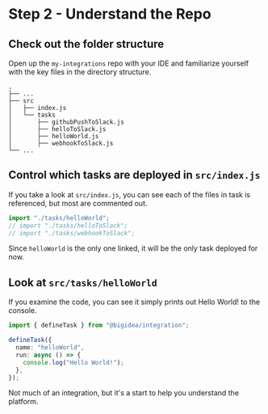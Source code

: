 # Step 2 - Understand the Repo

## Check out the folder structure

Open up the `my-integrations` repo with your IDE and familiarize yourself with the key files in the directory structure.

    .
    ├── ...
    ├── src
    │   ├── index.js
    │   └── tasks
    │       ├── githubPushToSlack.js
    │       ├── helloToSlack.js
    │       ├── helloWorld.js
    │       ├── webhookToSlack.js
    └── ...

## Control which tasks are deployed in `src/index.js`

If you take a look at `src/index.js`, you can see each of the files in task is referenced, but most are commented out.

```typescript
import "./tasks/helloWorld";
// import "./tasks/helloToSlack";
// import "./tasks/webhookToSlack";
```

Since `helloWorld` is the only one linked, it will be the only task deployed for now.

## Look at `src/tasks/helloWorld`

If you examine the code, you can see it simply prints out Hello World! to the console. 

```typescript
import { defineTask } from "@bigidea/integration";

defineTask({
  name: "helloWorld",
  run: async () => {
    console.log("Hello World!");
  },
});
```

Not much of an integration, but it's a start to help you understand the platform.